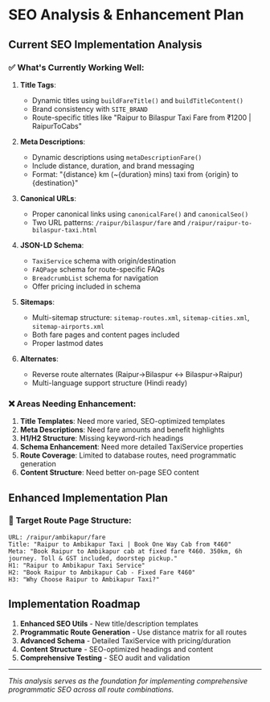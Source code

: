 # SEO Analysis & Enhancement Plan

## Current SEO Implementation Analysis

### ✅ **What's Currently Working Well:**

1. **Title Tags**: 
   - Dynamic titles using `buildFareTitle()` and `buildTitleContent()`
   - Brand consistency with `SITE_BRAND`
   - Route-specific titles like "Raipur to Bilaspur Taxi Fare from ₹1200 | RaipurToCabs"

2. **Meta Descriptions**:
   - Dynamic descriptions using `metaDescriptionFare()`
   - Include distance, duration, and brand messaging
   - Format: "{distance} km (~{duration} mins) taxi from {origin} to {destination}"

3. **Canonical URLs**:
   - Proper canonical links using `canonicalFare()` and `canonicalSeo()`
   - Two URL patterns: `/raipur/bilaspur/fare` and `/raipur/raipur-to-bilaspur-taxi.html`

4. **JSON-LD Schema**:
   - `TaxiService` schema with origin/destination
   - `FAQPage` schema for route-specific FAQs  
   - `BreadcrumbList` schema for navigation
   - Offer pricing included in schema

5. **Sitemaps**:
   - Multi-sitemap structure: `sitemap-routes.xml`, `sitemap-cities.xml`, `sitemap-airports.xml`
   - Both fare pages and content pages included
   - Proper lastmod dates

6. **Alternates**:
   - Reverse route alternates (Raipur→Bilaspur ↔ Bilaspur→Raipur)
   - Multi-language support structure (Hindi ready)

### ❌ **Areas Needing Enhancement:**

1. **Title Templates**: Need more varied, SEO-optimized templates
2. **Meta Descriptions**: Need fare amounts and benefit highlights
3. **H1/H2 Structure**: Missing keyword-rich headings
4. **Schema Enhancement**: Need more detailed TaxiService properties
5. **Route Coverage**: Limited to database routes, need programmatic generation
6. **Content Structure**: Need better on-page SEO content

## Enhanced Implementation Plan

### 🎯 **Target Route Page Structure:**

```
URL: /raipur/ambikapur/fare
Title: "Raipur to Ambikapur Taxi | Book One Way Cab from ₹460"  
Meta: "Book Raipur to Ambikapur cab at fixed fare ₹460. 350km, 6h journey. Toll & GST included, doorstep pickup."
H1: "Raipur to Ambikapur Taxi Service"
H2: "Book Raipur to Ambikapur Cab - Fixed Fare ₹460"
H3: "Why Choose Raipur to Ambikapur Taxi?"
```

## Implementation Roadmap

1. **Enhanced SEO Utils** - New title/description templates
2. **Programmatic Route Generation** - Use distance matrix for all routes  
3. **Advanced Schema** - Detailed TaxiService with pricing/duration
4. **Content Structure** - SEO-optimized headings and content
5. **Comprehensive Testing** - SEO audit and validation

---

*This analysis serves as the foundation for implementing comprehensive programmatic SEO across all route combinations.*
